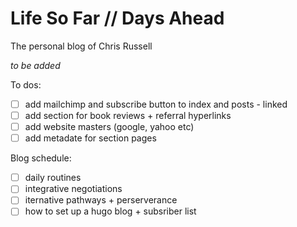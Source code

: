 # Life So Far // Days Ahead
The personal blog of Chris Russell

*to be added*

To dos:
- [ ] add mailchimp and subscribe button to index and posts - linked
- [ ] add section for book reviews + referral hyperlinks
- [ ] add website masters (google, yahoo etc)
- [ ] add metadate for section pages

Blog schedule:
- [ ] daily routines
- [ ] integrative negotiations
- [ ] iternative pathways + perserverance
- [ ] how to set up a hugo blog + subsriber list
